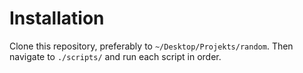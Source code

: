 # Installation

Clone this repository, preferably to `~/Desktop/Projekts/random`. Then navigate to `./scripts/` and run each script in order.

